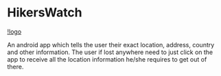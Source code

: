 # HikersWatch

[!logo](https://encrypted-tbn0.gstatic.com/images?q=tbn:ANd9GcRXICEw9v8LVmvqLML_3QtJxhf6hOkZKXewVg&usqp=CAU)

An android app which tells the user their exact location, address, country and other information. The user if lost anywhere need to just click on the app to receive all the location information he/she requires to get out of there.
